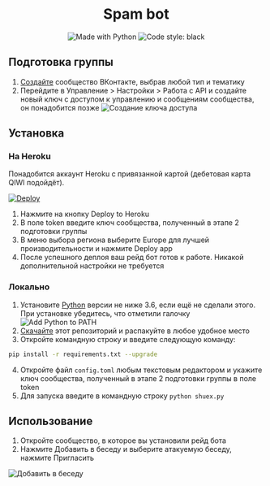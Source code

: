 <h1 align="center">Spam bot</h1>
<p align="center">
    <img alt="Made with Python" src="https://img.shields.io/badge/Made%20with-Python-%23FFD242?logo=python&logoColor=white"></img>
    <img alt="Code style: black" src="https://img.shields.io/badge/code%20style-black-000000.svg"></img>
</p>

## Подготовка группы
1. [Создайте](https://vk.com/groups?w=groups_create) сообщество ВКонтакте, выбрав любой тип и тематику
2. Перейдите в Управление > Настройки > Работа с API и создайте новый ключ с доступом к управлению и сообщениям сообщества, он понадобится позже
![Создание ключа доступа](https://user-images.githubusercontent.com/42045258/72204771-8afb1d00-348c-11ea-8133-b8510fa35cdf.png)


## Установка
### На Heroku
Понадобится аккаунт Heroku с привязанной картой (дебетовая карта QIWI подойдёт).

[![Deploy](https://www.herokucdn.com/deploy/button.svg)](https://heroku.com/deploy?template=https://github.com/Cl0ckHvH/Vk_SpamBot)

1. Нажмите на кнопку Deploy to Heroku
2. В поле token введите ключ сообщества, полученный в этапе 2 подготовки группы
3. В меню выбора региона выберите Europe для лучшей производительности и нажмите Deploy app
4. После успешного деплоя ваш рейд бот готов к работе. Никакой дополнительной настройки не требуется

### Локально
1. Установите [Python](https://www.python.org/downloads/) версии не ниже 3.6, если ещё не сделали этого. При установке убедитесь, что отметили галочку ![Add Python to PATH](https://user-images.githubusercontent.com/42045258/69171091-557d2780-0b0c-11ea-8adf-7f819357f041.png)
2. [Скачайте](https://github.com/shueteam/shuex/archive/master.zip) этот репозиторий и распакуйте в любое удобное место
3. Откройте командную строку и введите следующую команду:
```sh
pip install -r requirements.txt --upgrade
```
4. Откройте файл `config.toml` любым текстовым редактором и укажите ключ сообщества, полученный в этапе 2 подготовки группы в поле token
5. Для запуска введите в командную строку `python shuex.py`

## Использование
1. Откройте сообщество, в которое вы установили рейд бота
2. Нажмите Добавить в беседу и выберите атакуемую беседу, нажмите Пригласить

![Добавить в беседу](https://user-images.githubusercontent.com/42045258/71770211-22b3b500-2f3b-11ea-9af4-c7af1e03192a.png)

